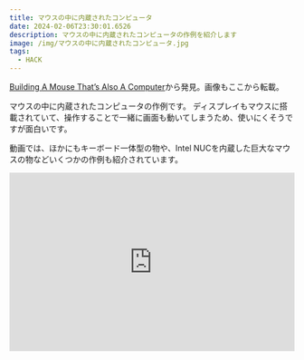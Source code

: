 ```yaml
---
title: マウスの中に内蔵されたコンピュータ
date: 2024-02-06T23:30:01.6526
description: マウスの中に内蔵されたコンピュータの作例を紹介します
image: /img/マウスの中に内蔵されたコンピュータ.jpg
tags:
  - HACK
---
```

[Building A Mouse That’s Also A Computer](https://hackaday.com/2024/01/25/building-a-mouse-thats-also-a-computer/)から発見。画像もここから転載。

マウスの中に内蔵されたコンピュータの作例です。
ディスプレイもマウスに搭載されていて、操作することで一緒に画面も動いてしまうため、使いにくそうですが面白いです。

動画では、ほかにもキーボード一体型の物や、Intel NUCを内蔵した巨大なマウスの物などいくつかの作例も紹介されています。

<iframe width="100%" height="315" src="https://www.youtube.com/embed/L8bahK_1DLU" title="YouTube video player" frameborder="0" allow="accelerometer; autoplay; clipboard-write; encrypted-media; gyroscope; picture-in-picture" allowfullscreen></iframe>

